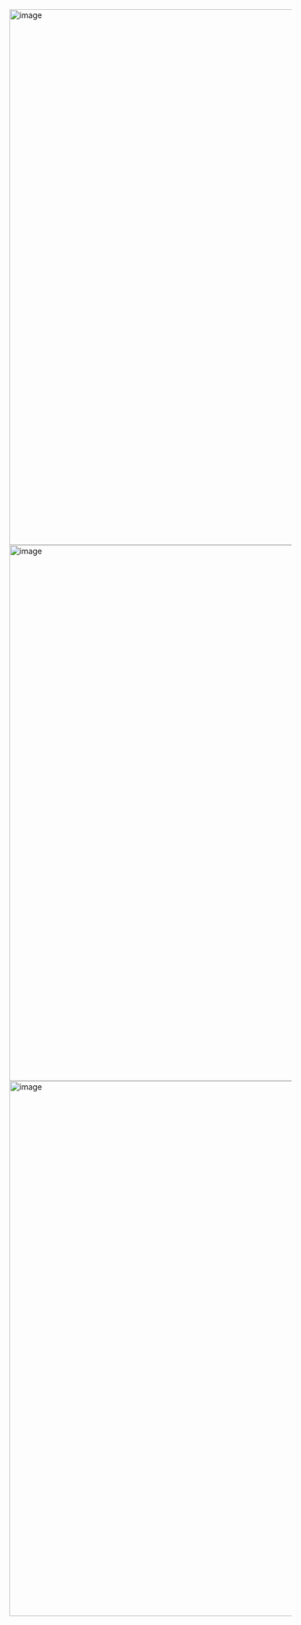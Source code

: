 <img width="956" alt="image" src="https://github.com/ravindrakumarratre6/beers-app/assets/108799850/f5f36e8d-eaac-4fda-8b8f-3f640e14391c">
<img width="956" alt="image" src="https://github.com/ravindrakumarratre6/beers-app/assets/108799850/604e10ce-aede-4c6c-b8cc-52ced65f9b41">
<img width="955" alt="image" src="https://github.com/ravindrakumarratre6/beers-app/assets/108799850/d05ec30f-4426-4841-8a37-efbc0f23f58f">
